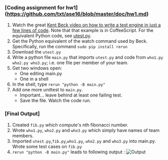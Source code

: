 ### [Coding assignment for hw1] (https://github.com/txt/ase16/blob/master/doc/hw1.md)
1. Watch the great [Kent Beck video on how to write a test engine in just a few lines of code](https://www.youtube.com/watch?v=nIonZ6-4nuU). Note
that that example is in CoffeeScript. For the equivalent Python code, see
[utest.py](../src/utest.py).
2. Get the Python equivalent of the watch command used by Beck. Specifically, run the command
   `sudo pip install rerun`
3. Download the `utest.py`
4. Write a python file `main.py` that imports `utest.py` and code from `who1.py who2.py who3.py`;
   i.e. one file per member of your team.
4. Get two windows open:
	 + One editing main.py
	 + One in a shell
5. In the shell, type `rerun "python -B main.py"`
6. Add one more unittest to `main.py`.
     + Important... leave behind at least one failing test.
     + Save the file. Watch the code run.
### [Final Output]
1. Created `fib.py` which compute's nth fibonacci number.
2. Wrote `who1.py`, `who2.py` and `who3.py` which simply have names of team members.
3. Imported `utest.py`,`fib.py`,`who1.py`, `who2.py` and `who3.py` into main.py. Wrote some test cases on `fib.py`
4. `rerun "python -B main.py"` leads to following output :
![Output](https://s3-us-west-2.amazonaws.com/ase.assignments/Screen+Shot+2016-08-23+at+8.36.55+PM.png?X-Amz-Date=20160824T004016Z&X-Amz-Expires=300&X-Amz-Algorithm=AWS4-HMAC-SHA256&X-Amz-Signature=c34226714aa1d89f5eddffd452fb98992d246e995a6b646dbd5ff0fa8793c3ee&X-Amz-Credential=ASIAJ2Y2FXLNBHRY5AXQ/20160824/us-west-2/s3/aws4_request&X-Amz-SignedHeaders=Host&x-amz-security-token=FQoDYXdzEIL//////////wEaDEpIpedKYxMwGEQANSLHAacgepTFCr7zrGH8muWuZCAHnn9dSqorSUJDMY9BrUZxhmNQrOIEY4tx0QSfKbs3p81XeDSWTFUxg1EnBrj9Vgue8ntiy5wsVYj85libZf/vKDpZLcaKRjsoo9Mv8jLWs9BjkQxK141lrk8LGgL19CGLArFix5HC/7CxYby9aUNLsMysbYWHAuE%2BBQ2GKsdR8N6CXNCZSjvLECyh7TF4s8IzSPl5x/B4Q0heNXThi/ilwKsGY0M%2BPV3xjetATDL7YuG1md%2BFXhso0djzvQU%3D)
